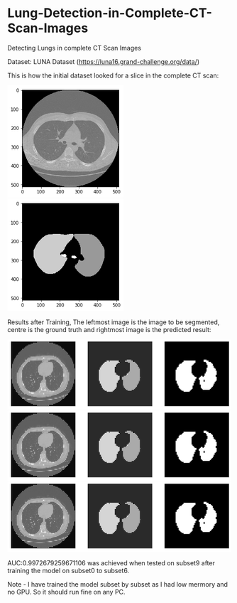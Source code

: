 # Lung-Detection-in-Complete-CT-Scan-Images
Detecting Lungs in complete CT Scan Images

Dataset: LUNA Dataset (https://luna16.grand-challenge.org/data/)

This is how the initial dataset looked for a slice in the complete CT scan:

![training1](https://github.com/shreyshah97/Lung-Detection-in-Complete-CT-Scan-Images/blob/master/Images/lung0.png)
![training2](https://github.com/shreyshah97/Lung-Detection-in-Complete-CT-Scan-Images/blob/master/Images/lung1.png)

Results after Training, The leftmost image is the image to be segmented, centre is the ground truth and rightmost image is the predicted result:

![result1](https://github.com/shreyshah97/Lung-Detection-in-Complete-CT-Scan-Images/blob/master/Images/lung2.png)
![result2](https://github.com/shreyshah97/Lung-Detection-in-Complete-CT-Scan-Images/blob/master/Images/lung3.png)
![result3](https://github.com/shreyshah97/Lung-Detection-in-Complete-CT-Scan-Images/blob/master/Images/lung4.png)

AUC:0.9972679259671106 was achieved when tested on subset9 after training the model on subset0 to subset6.

Note - I have trained the model subset by subset as I had low mermory and no GPU. So it should run fine on any PC.
